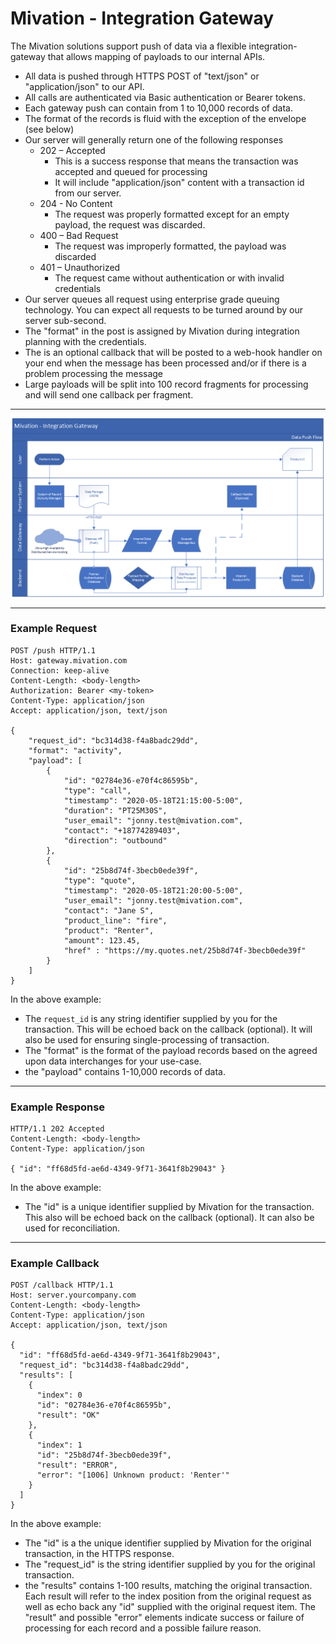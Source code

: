 # Mivation - Integration Gateway

The Mivation solutions support push of data via a flexible integration-gateway that allows mapping of payloads to our internal APIs.

- All data is pushed through HTTPS POST of "text/json" or "application/json" to our API.
- All calls are authenticated via Basic authentication or Bearer tokens.
- Each gateway push can contain from 1 to 10,000 records of data.
- The format of the records is fluid with the exception of the envelope (see below)
- Our server will generally return one of the following responses
  - 202 – Accepted
    - This is a success response that means the transaction was accepted and queued for processing
    - It will include "application/json" content with a transaction id from our server.
  - 204 - No Content
    - The request was properly formatted except for an empty payload, the request was discarded.
  - 400 – Bad Request
    - The request was improperly formatted, the payload was discarded
  - 401 – Unauthorized
    - The request came without authentication or with invalid credentials
- Our server queues all request using enterprise grade queuing technology.  You can expect all requests to be turned around by our server sub-second.
- The "format" in the post is assigned by Mivation during integration planning with the credentials.
- The is an optional callback that will be posted to a web-hook handler on your end when the message has been processed and/or if there is a problem processing the message
- Large payloads will be split into 100 record fragments for processing and will send one callback per fragment.


----

![Flow](/Gateway-Flow.png "Gateway Flow")

----


### Example Request
```
POST /push HTTP/1.1
Host: gateway.mivation.com
Connection: keep-alive
Content-Length: <body-length>
Authorization: Bearer <my-token>
Content-Type: application/json
Accept: application/json, text/json

{
	"request_id": "bc314d38-f4a8badc29dd",
	"format": "activity",
	"payload": [
		{ 
			"id": "02784e36-e70f4c86595b",
			"type": "call",
			"timestamp": "2020-05-18T21:15:00-5:00",
			"duration": "PT25M30S",
			"user_email": "jonny.test@mivation.com",
			"contact": "+18774289403",
			"direction": "outbound"
		},
		{ 
			"id": "25b8d74f-3becb0ede39f",
			"type": "quote",
			"timestamp": "2020-05-18T21:20:00-5:00",
			"user_email": "jonny.test@mivation.com",
			"contact": "Jane S",
			"product_line": "fire",
			"product": "Renter",
			"amount": 123.45,
			"href" : "https://my.quotes.net/25b8d74f-3becb0ede39f"
		}		
	]
}
```

In the above example:
- The `request_id` is any string identifier supplied by you for the transaction.  This will be echoed back on the callback (optional).  It will also be used for ensuring single-processing of transaction.
- The "format" is the format of the payload records based on the agreed upon data interchanges for your use-case.
- the "payload" contains 1-10,000 records of data.

----

### Example Response
```
HTTP/1.1 202 Accepted
Content-Length: <body-length>
Content-Type: application/json

{ "id": "ff68d5fd-ae6d-4349-9f71-3641f8b29043" }
```
In the above example:
- The "id" is a unique identifier supplied by Mivation for the transaction.  This also will be echoed back on the callback (optional).  It can also be used for reconciliation.

----

### Example Callback
```
POST /callback HTTP/1.1
Host: server.yourcompany.com
Content-Length: <body-length>
Content-Type: application/json
Accept: application/json, text/json

{
  "id": "ff68d5fd-ae6d-4349-9f71-3641f8b29043",
  "request_id": "bc314d38-f4a8badc29dd",
  "results": [
    {
      "index": 0
      "id": "02784e36-e70f4c86595b",
      "result": "OK"
    },
    {
      "index": 1
      "id": "25b8d74f-3becb0ede39f",
      "result": "ERROR",
      "error": "[1006] Unknown product: 'Renter'"
    }
  ]
}
```

In the above example:
- The "id" is a the unique identifier supplied by Mivation for the original transaction, in the HTTPS response.
- The "request_id" is the string identifier supplied by you for the original transaction.
- the "results" contains 1-100 results, matching the original transaction.  Each result will refer to the index position from the original request as well as echo back any "id" supplied with the original request item.  The "result" and possible "error" elements indicate success or failure of processing for each record and a possible failure reason.
